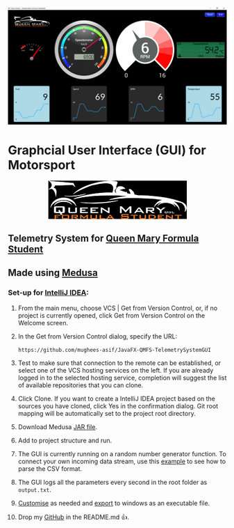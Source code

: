 
<p align="center">
  <img src="/images/qmfs1.png">
</p>

# Graphcial User Interface (GUI) for Motorsport  

<p align="center">
  <img src="/images/QMFSLogo.jpg">
</p>

## Telemetry System for [Queen Mary Formula Student](https://www.qmformulastudent.co.uk/)

## Made using [Medusa](https://github.com/HanSolo/Medusa)

### Set-up for [IntelliJ IDEA](https://www.jetbrains.com/idea/download/#section=windows):

1. From the main menu, choose VCS | Get from Version Control, or, if no project is currently opened, click Get from Version Control on the Welcome screen.

2. In the Get from Version Control dialog, specify the URL: 

	````
	https://github.com/mughees-asif/JavaFX-QMFS-TelemetrySystemGUI 
	````
3. Test to make sure that connection to the remote can be established, or select one of the VCS hosting services on the left. If you are already logged in to the selected hosting service, completion will suggest the list of available repositories that you can clone.

3. Click Clone. If you want to create a IntelliJ IDEA project based on the sources you have cloned, click Yes in the confirmation dialog. Git root mapping will be automatically set to the project root directory.

4. Download Medusa [JAR file](https://jar-download.com/artifact-search/Medusa).

5. Add to project structure and run.

6. The GUI is currently running on a random number generator function. To connect your own incoming data stream, use this [example](https://mkyong.com/java/how-to-read-and-parse-csv-file-in-java/) to see how to parse the CSV format.

7. The GUI logs all the parameters every second in the root folder as `output.txt`.

8. [Customise](https://community.oracle.com/docs/DOC-992746) as needed and [export](https://www.jetbrains.com/help/idea/packaging-javafx-applications.html) to windows as an executable file.

9. Drop my [GitHub](https://github.com/mughees-asif) in the README.md :+1:.



